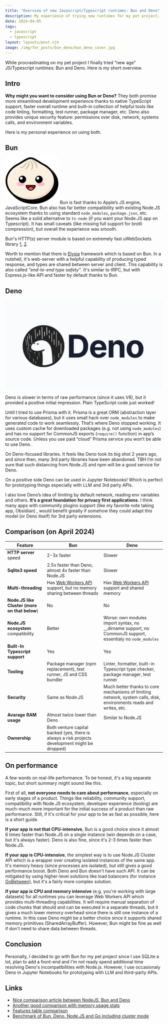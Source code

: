 ```yaml
---
title: "Overview of new Javascript/Typescript runtimes: Bun and Deno"
description: My experience of trying new runtimes for my pet project.
date: 2024-04-05
tags:
  - javascript
  - typescript
layout: layouts/post.njk
image: /img/for_posts/bun_deno/bun_deno_cover.jpg
---
```


While procrastinating on my pet project I finally tried “new age” JS/Typescript runtimes: Bun and Deno. Here is my short overview.

## Intro

**Why might you want to consider using Bun or Deno?** They both promise more streamlined development experience thanks to native TypeScript support, faster overall runtime and built-in collection of helpful tools like code linting, formatting, test runner, package manager, etc. Deno also provides unique security feature: permissions over disk, network, systems calls, and environment variables.

Here is my personal experience on using both.

## Bun

![Bun logo](/img/for_posts/bun_deno/bun.png)
Bun is fast thanks to Apple’s JS engine, JavaScriptCore. Bun also has far better compatibility with existing Node.JS ecosystem thanks to using standard `node_modules`, `package.json`, etc. Seems like a solid alternative to `ts-node` (if you want your Node.JS app on Typescript). It has small caveats (like missing full support for brotli compression), but overall the experience was smooth.

Bun's HTTP(s) server module is based on extremely fast uWebSockets library [1](https://github.com/uNetworking/uWebSockets/discussions/1466#discussioncomment-3114410), [2](https://github.com/oven-sh/bun/tree/182b90896f67a8e4979b9c415e91a23ec337c281/packages/bun-uws).

Worth to mention that there is [Elysia](https://elysiajs.com/) framework which is based on Bun. In a nutshell, it's web-server with a helpful capability of producing typed response, and types are shared between server and client. This capability is also called _"end-to-end type safety"_. It's similar to tRPC, but with Express.js-like API and faster by default thanks to Bun.

## Deno

![Deno logo](/img/for_posts/bun_deno/deno.png)

Deno is slower in terms of raw performance (since it uses V8), but it provided a positive initial impression. Plain TypeScript code just worked!

Until I tried to use Prisma with it. Prisma is a great ORM (abstraction layer for various databases), but it uses small hack over `node_modules` to make generated code to work seamlessly. That’s where Deno stopped working. It uses custom cache for downloaded packages (e.g. not using `node_modules`) and has no support for CommonJS exports (`require()` function) in app’s source code. Unless you use paid “cloud” Prisma service you won’t be able to use Deno.

On Deno-focused libraries. It feels like Deno took its big shot 2 years ago, and since then, many 3rd party libraries have been abandoned. TBH I’m not sure that such distancing from Node.JS and npm will be a good service for Deno.

On a positive side Deno can be used in Jupyter Notebooks! Which is perfect for prototyping things especially with LLM and 3rd party APIs.

I also love Deno’s idea of limiting by default network, reading env variables and others. **It’s a great foundation for privacy first applications**. I think many apps with community plugins support (like my favorite note taking app, Obsidian) , would benefit greatly if somehow they could adapt this model (or Deno itself) for 3rd party extensions.

## Comparison (on April 2024)

| Feature                                       | Bun                                                                                                   | Deno                                                                                                               |
| --------------------------------------------- | ----------------------------------------------------------------------------------------------------- | ------------------------------------------------------------------------------------------------------------------ |
| **HTTP server** speed                         | 2-3x faster                                                                                           | Slower                                                                                                             |
| **Sqlite3 speed**                             | 2.5x faster than Deno, almost 4x faster than Node.JS                                                  | Slower                                                                                                             |
| **Multi-threading**                           | Has [Web Workers API](https://bun.sh/docs/api/workers) support, but no memory sharing between threads | Has [Web Workers API](https://docs.deno.com/runtime/manual/runtime/workers) support and shared memory              |
| **Node.JS like Cluster (more on that below**) | No                                                                                                    | No                                                                                                                 |
| **Node.JS ecosystem** compatibility           | Better                                                                                                | Worse: own modules import syntax, no \_\_dirname support, no CommonJS support, essentialy no `node_modules`        |
| **Built-In Typescript support**               | Yes                                                                                                   | Yes                                                                                                                |
| **Tooling**                                   | Package manager (npm replacement), test runner, JS and CSS bundler                                    | Linter, formatter, built-in Typescript type checker, package manager, test runner                                  |
| **Security**                                  | Same as Node.JS                                                                                       | Much better thanks to core mechanisms of limiting network, system calls, disk, environments reads and writes, etc. |
| **Avarage RAM usage**                         | Almost twice lower than Deno                                                                          | Similar to Node.JS                                                                                                 |
| **Ownership**                                 | Both venture capital backed (yes, there is always a risk projects development might be dropped)       |                                                                                                                    |

## On performance

A few words on real-life performance. To be honest, it's a big separate topic, but short summary might sound like this.

First of all, **not everyone needs to care about performance**, especially on early stages of a product. Things like reliability, community support, compatibility with Node.JS ecosystem, developer experience (tooling) are much-much more important for the initial success of a product than raw performance. Still, if it's critical for your app to be as fast as possible, here is a short guide.

**If your app is not that CPU-intensive**, Bun is a good choice since it almost 6 times faster than Node.JS on a single instance (win depends on a case, but it's always faster). Deno is also fine, since it's 2-3 times faster than Node.JS.

**If your app is CPU-intensive**, the simplest way is to use Node.JS Cluster API which is a wrapper over creating isolated instances of the same app. It's memory heavy (since processes are isolated), but still gives a good performance boost. Both Deno and Bun doesn't have such API. It can be mitigated by using higher-level solutions like load balancers (for instance [GoBetween](https://gobetween.io/index.html)), but it's a fairly more complex solution.

**If your app is CPU and memory intensive** (e.g. you're working with large datasets) for all runtimes you can leverage Web Workers API which provides multi-threading capabilities. It will require manual separation of code chunks that should and can be executed in a separate threads, but it gives a much lower memory overhead since there is still one instance of a runtime. In this case Deno might be a better choice since it supports shared memory primitives (SharedArrayBuffer). However, Bun might be fine as well if don't need to share data between threads.

## Conclusion

Personally, I decided to go with Bun for my pet project since I use SQLite a lot, plan to add a front-end and I'm not ready spend additional time resolving Deno's incompatibilities with Node.js. However, I use occasionaly Deno in Jupyter Notebooks for prototyping with LLM and third-party APIs.

## Links

- [Nice comparison article between NodeJS, Bun and Deno](https://snyk.io/blog/javascript-runtime-compare-node-deno-bun/)
- [Another good comparison with memory usage stats](https://medium.com/deno-the-complete-reference/node-js-vs-deno-vs-bun-benchmark-for-a-real-world-case-jwt-postgres-pdf-gen-9fbd94bb9a83)
- [Features table comparison](https://dev.hexagon.56k.guru/posts/deno-vs-bun-vs-node/)
- [Benchmark of Bun, Deno, Node.JS and Go including cluster mode](https://www.reddit.com/r/node/comments/13oqbvi/i_have_done_a_full_benchmark_of_a_post_rest_api/)
